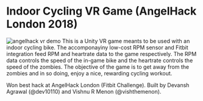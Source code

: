 # Indoor Cycling VR Game (AngelHack London 2018)
![angelhack vr demo](https://user-images.githubusercontent.com/1269488/41823568-abb41a66-77f9-11e8-9ae3-59bfb22df0db.gif)
This is a Unity VR game meants to be used with an indoor cycling bike. The accomponayiny low-cost
RPM sensor and Fitbit integration feed RPM and heartrate data to the game respectively. The RPM 
data controls the speed of the in-game bike and the heartrate controls the speed of the zombies. 
The objective of the game is to get away from the zombies and in so doing, enjoy a nice, rewarding
 cycling workout.

Won best hack at AngelHack London (Fitbit Challenge). Built by Devansh Agrawal (@dev10110) and Vishnu R Menon (@vishthemenon).
